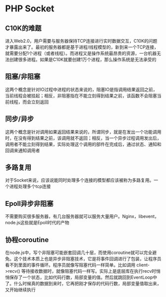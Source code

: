 # PHP Socket

## C10K的难题
进入Web2.0，用户需要与服务器保持TCP连接进行实时数据交互，C10K的问题才暴露出来了。最初的服务器都是基于进程/线程模型的，新到来一个TCP连接，就需要分配1个进程（或者线程）。而进程又是操作系统最昂贵的资源，一台机器无法创建很多进程。如果是C10K就要创建1万个进程，那么操作系统是无法承受的

## 阻塞/非阻塞
这两个概念是针对IO过程中进程的状态来说的，阻塞IO是指调用结果返回之前，当前线程会被挂起；相反，非阻塞指在不能立刻得到结果之前，该函数不会阻塞当前线程，而会立刻返回

## 同步/异步
这两个概念是针对调用如果返回结果来说的，所谓同步，就是在发出一个功能调用时，在没有得到结果之前，该调用就不返回；相反，当一个异步过程调用发出后，调用者不能立刻得到结果，实际处理这个调用的部件在完成后，通过状态、通知和回调来通知调用者

## 多路复用
对于Socket来说，应该说能同时处理多个连接的模型都应该被称为多路复用。一个进程处理多个tcp连接

## Epoll异步非阻塞
不需要购买很多服务器，有几台服务器就可以服务大量用户。Nginx，libevent，node.js这些就是Epoll时代的产物

## 协程coroutine
在node.js中，写个非阻塞可能嵌套回调几十层，而使用coroutine就可以完全避免。这个技术本质上也是异步非阻塞技术，它是将事件回调进行了包装，让程序员看不到里面的事件循环。程序员就像写阻塞代码一样简单。比如调用 client->recv() 等待接收数据时，就像阻塞代码一样写。实际上是底层库在执行recv时悄悄保存了一个状态，比如代码行数，局部变量的值。然后就跳回到EventLoop中了。什么时候真的数据到来时，它再把刚才保存的代码行数，局部变量值取出来，又开始继续执行
